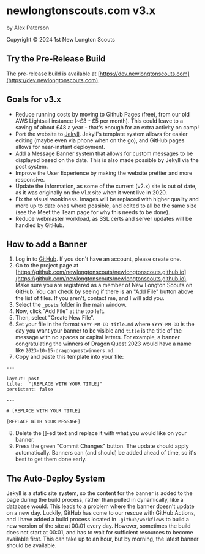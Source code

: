 # newlongtonscouts.com v3.x

by Alex Paterson

Copyright © 2024 1st New Longton Scouts

## Try the Pre-Release Build

The pre-release build is available at [https://dev.newlongtonscouts.com](https://dev.newlongtonscouts.com).

## Goals for v3.x
- Reduce running costs by moving to Github Pages (free), from our old AWS Lightsail instance (~£3 - £5 per month). This could leave to a saving of about £48 a year - that's enough for an extra activity on camp!
- Port the website to [Jekyll](https://jekyllrb.com/). Jekyll's template system allows for easier editing (maybe even via phone when on the go), and GitHub pages allows for near-instant deployment.
- Add a Message Banner system that allows for custom messages to be displayed based on the date. This is also made possible by Jekyll via the post system.
- Improve the User Experience by making the website prettier and more responsive.
- Update the information, as some of the current (v2.x) site is out of date, as it was originally on the v1.x site when it went live in 2020.
- Fix the visual wonkiness. Images will be replaced with higher quality and more up to date ones where possible, and edited to all be the same size (see the Meet the Team page for why this needs to be done).
- Reduce webmaster workload, as SSL certs and server updates will be handled by GitHub.

## How to add a Banner

1. Log in to [GitHub](https://github.com). If you don't have an account, please create one.
2. Go to the project page at [https://github.com/newlongtonscouts/newlongtonscouts.github.io](https://github.com/newlongtonscouts/newlongtonscouts.github.io). Make sure you are registered as a member of New Longton Scouts on GitHub. You can check by seeing if there is an "Add File" button above the list of files. If you aren't, contact me, and I will add you.
3. Select the ```_posts``` folder in the main window.
4. Now, click "Add File" at the top left.
5. Then, select "Create New File".
6. Set your file in the format ```YYYY-MM-DD-title.md``` where ```YYYY-MM-DD``` is the day you want your banner to be visible and ```title``` is the title of the message with no spaces or capital letters. For example, a banner congratulating the winners of Dragon Quest 2023 would have a name like ```2023-10-15-dragonquestwinners.md```.
7. Copy and paste this template into your file:
```
---

layout: post
title:  "[REPLACE WITH YOUR TITLE]"
persistent: false

---

# [REPLACE WITH YOUR TITLE]

[REPLACE WITH YOUR MESSAGE]
```
8. Delete the []-ed text and replace it with what you would like on your banner.
9. Press the green "Commit Changes" button. The update should apply automatically. Banners can (and should) be added ahead of time, so it's best to get them done early.

## The Auto-Deploy System

Jekyll is a static site system, so the content for the banner is added to the page during the build process, rather than pulled in dynamically, like a database would. This leads to a problem where the banner doesn't update on a new day. Luckily, GitHub has come to our rescue with GitHub Actions, and I have added a build process located in ```.github/workflows``` to build a new version of the site at 00:01 every day. However, sometimes the build does not start at 00:01, and has to wait for sufficient resources to become available first. This can take up to an hour, but by morning, the latest banner should be available.
